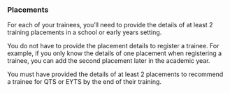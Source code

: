 
### Placements

For each of your trainees, you’ll need to provide the details of at least 2 training placements in a school or early years setting.

You do not have to provide the placement details to register a trainee. For example, if you only know the details of one placement when registering a trainee, you can add the second placement later in the academic year.

You must have provided the details of at least 2 placements to recommend a trainee for QTS or EYTS by the end of their training.
